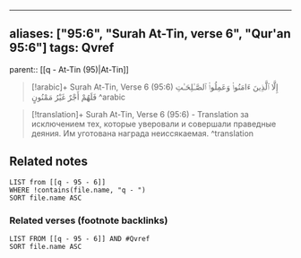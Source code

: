 
---
aliases: ["95:6", "Surah At-Tin, verse 6", "Qur'an 95:6"]
tags: Qvref
---

parent:: [[q - At-Tin (95)|At-Tin]]

> [!arabic]+ Surah At-Tin, Verse 6 (95:6)
> <span class="quran-arabic">إِلَّا ٱلَّذِينَ ءَامَنُوا۟ وَعَمِلُوا۟ ٱلصَّـٰلِحَـٰتِ فَلَهُمْ أَجْرٌ غَيْرُ مَمْنُونٍ</span>
^arabic

> [!translation]+ Surah At-Tin, Verse 6 (95:6) - Translation
> за исключением тех, которые уверовали и совершали праведные деяния. Им уготована награда неиссякаемая.
^translation



## Related notes
```dataview
LIST from [[q - 95 - 6]]
WHERE !contains(file.name, "q - ")
SORT file.name ASC
```

### Related verses (footnote backlinks)
```dataview
LIST FROM [[q - 95 - 6]] AND #Qvref
SORT file.name ASC
```

